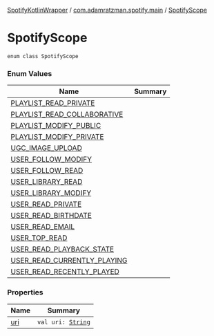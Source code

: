 [SpotifyKotlinWrapper](../../index.md) / [com.adamratzman.spotify.main](../index.md) / [SpotifyScope](./index.md)

# SpotifyScope

`enum class SpotifyScope`

### Enum Values

| Name | Summary |
|---|---|
| [PLAYLIST_READ_PRIVATE](-p-l-a-y-l-i-s-t_-r-e-a-d_-p-r-i-v-a-t-e.md) |  |
| [PLAYLIST_READ_COLLABORATIVE](-p-l-a-y-l-i-s-t_-r-e-a-d_-c-o-l-l-a-b-o-r-a-t-i-v-e.md) |  |
| [PLAYLIST_MODIFY_PUBLIC](-p-l-a-y-l-i-s-t_-m-o-d-i-f-y_-p-u-b-l-i-c.md) |  |
| [PLAYLIST_MODIFY_PRIVATE](-p-l-a-y-l-i-s-t_-m-o-d-i-f-y_-p-r-i-v-a-t-e.md) |  |
| [UGC_IMAGE_UPLOAD](-u-g-c_-i-m-a-g-e_-u-p-l-o-a-d.md) |  |
| [USER_FOLLOW_MODIFY](-u-s-e-r_-f-o-l-l-o-w_-m-o-d-i-f-y.md) |  |
| [USER_FOLLOW_READ](-u-s-e-r_-f-o-l-l-o-w_-r-e-a-d.md) |  |
| [USER_LIBRARY_READ](-u-s-e-r_-l-i-b-r-a-r-y_-r-e-a-d.md) |  |
| [USER_LIBRARY_MODIFY](-u-s-e-r_-l-i-b-r-a-r-y_-m-o-d-i-f-y.md) |  |
| [USER_READ_PRIVATE](-u-s-e-r_-r-e-a-d_-p-r-i-v-a-t-e.md) |  |
| [USER_READ_BIRTHDATE](-u-s-e-r_-r-e-a-d_-b-i-r-t-h-d-a-t-e.md) |  |
| [USER_READ_EMAIL](-u-s-e-r_-r-e-a-d_-e-m-a-i-l.md) |  |
| [USER_TOP_READ](-u-s-e-r_-t-o-p_-r-e-a-d.md) |  |
| [USER_READ_PLAYBACK_STATE](-u-s-e-r_-r-e-a-d_-p-l-a-y-b-a-c-k_-s-t-a-t-e.md) |  |
| [USER_READ_CURRENTLY_PLAYING](-u-s-e-r_-r-e-a-d_-c-u-r-r-e-n-t-l-y_-p-l-a-y-i-n-g.md) |  |
| [USER_READ_RECENTLY_PLAYED](-u-s-e-r_-r-e-a-d_-r-e-c-e-n-t-l-y_-p-l-a-y-e-d.md) |  |

### Properties

| Name | Summary |
|---|---|
| [uri](uri.md) | `val uri: `[`String`](https://kotlinlang.org/api/latest/jvm/stdlib/kotlin/-string/index.html) |
